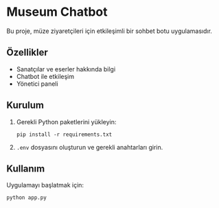 # Museum Chatbot

Bu proje, müze ziyaretçileri için etkileşimli bir sohbet botu uygulamasıdır.

## Özellikler
- Sanatçılar ve eserler hakkında bilgi
- Chatbot ile etkileşim
- Yönetici paneli

## Kurulum
1. Gerekli Python paketlerini yükleyin:
   ```
   pip install -r requirements.txt
   ```
2. `.env` dosyasını oluşturun ve gerekli anahtarları girin.

## Kullanım
Uygulamayı başlatmak için:
```
python app.py
```
